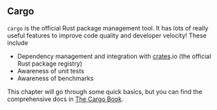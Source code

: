 ## Cargo
`cargo` is the official Rust package management tool. It has lots of really useful features to improve code quality and developer velocity! These include
* Dependency management and integration with [crates](https://crates.io/).io (the official Rust package registry)
* Awareness of unit tests
* Awareness of benchmarks

This chapter will go through some quick basics, but you can find the comprehensive docs in [The Cargo Book](https://doc.rust-lang.org/cargo/).